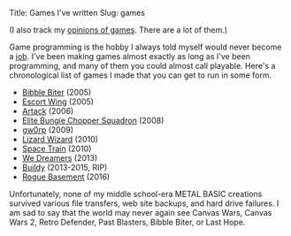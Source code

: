 Title: Games I've written
Slug: games

(I also track my [opinions of games](<|filename|game-reviews.md>). There are a
lot of them.)

Game programming is the hobby I always told myself would never become a
[job](|filename|/posts/2012-12-15-what-ive-been-doing-lately.md). I've been
making games almost exactly as long as I've been programming, and many of them
you could almost call playable. Here's a chronological list of games I made
that you can get to run in some form.

* [Bibble Biter](<|filename|bibble-biter.md>) (2005)
* [Escort Wing](<|filename|escort-wing.md>) (2005)
* [Artack](<|filename|artack.md>) (2006)
* [Elite Bungie Chopper Squadron](<|filename|bungie-chopper.md>) (2008)
* [gw0rp](<|filename|gw0rp.md>) (2009)
* [Lizard Wizard](http://www.ludumdare.com/compo/ludum-dare-19/?action=preview&uid=3120) (2010)
* [Space Train](<|filename|space-train.md>) (2010)
* [We Dreamers](http://ludumdare.com/compo/ludum-dare-26/?action=preview&uid=3120) (2013)
* [Buildy](http://playbuildy.com) (2013-2015, RIP)
* [Rogue Basement](https://irskep.itch.io/rogue_basement) (2016)

Unfortunately, none of my middle school-era METAL BASIC creations survived
various file transfers, web site backups, and hard drive failures. I am
sad to say that the world may never again see Canvas Wars, Canvas
Wars 2, Retro Defender, Past Blasters, Bibble Biter, or Last Hope.
